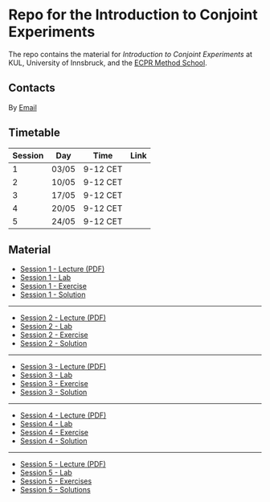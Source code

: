 # Repo for the Introduction to Conjoint Experiments

The repo contains the material for *Introduction to Conjoint Experiments* at KUL, University of Innsbruck, and the [ECPR Method School](https://ecpr.eu/Events/Event/PanelDetails/9125). 

## Contacts

By [Email](mailto:alberto.stefanelli@kuleuven.be")


## Timetable 

Session|Day|Time|Link 
--|-----|--------|----
1|03/05|9-12 CET|
2|10/05|9-12 CET|
3|17/05|9-12 CET|
4|20/05|9-12 CET|
5|24/05|9-12 CET|


## Material

- [Session 1 - Lecture (PDF)](https://albertostefanelli.github.io/conjoint_class/session_1/lecture/html/conjoint_lecture_01.pdf)
- [Session 1 - Lab](https://albertostefanelli.github.io/conjoint_class/session_1/lab/html/conjoint_lab_1.html)
- [Session 1 - Exercise](https://albertostefanelli.github.io/conjoint_class/session_1/exercise/html/conjoint_exercise_1.html)
- [Session 1 - Solution](https://albertostefanelli.github.io/conjoint_class/session_1/solutions/html/conjoint_solutions_1.html)

---

- [Session 2 - Lecture (PDF)]()
- [Session 2 - Lab]()
- [Session 2 - Exercise]()
- [Session 2 - Solution]()

---

- [Session 3 - Lecture (PDF)]()
- [Session 3 - Lab]()
- [Session 3 - Exercise]()
- [Session 3 - Solution]()

---

- [Session 4 - Lecture (PDF)]()
- [Session 4 - Lab]()
- [Session 4 - Exercise]()
- [Session 4 - Solution]()

---


- [Session 5 - Lecture (PDF)]()
- [Session 5 - Lab]()
- [Session 5 - Exercises]()
- [Session 5 - Solutions]()

